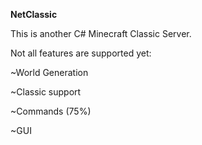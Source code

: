 **NetClassic**

This is another C# Minecraft Classic Server.

Not all features are supported yet:

~World Generation

~Classic support

~Commands (75%)

~GUI
